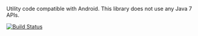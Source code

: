 Utility code compatible with Android. This library does not use any Java 7 APIs.

[![Build Status](https://travis-ci.org/malliina/util-base.png?branch=master)](https://travis-ci.org/malliina/util-base)